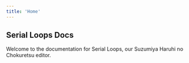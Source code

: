 ```yaml
---
title: 'Home'
---
```

## Serial Loops Docs

Welcome to the documentation for Serial Loops, our Suzumiya Haruhi no Chokuretsu editor.
